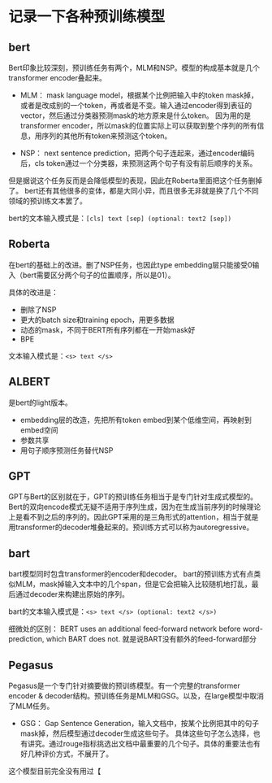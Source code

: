 # 记录一下各种预训练模型

## bert

Bert印象比较深刻，预训练任务有两个，MLM和NSP。模型的构成基本就是几个transformer encoder叠起来。

- MLM： mask language model，根据某个比例把输入中的token mask掉，或者是改成别的一个token，再或者是不变。输入通过encoder得到表征的vector，然后通过分类器预测mask的地方原来是什么token。
因为用的是transformer encoder，所以mask的位置实际上可以获取到整个序列的所有信息，用序列的其他所有token来预测这个token。

- NSP： next sentence prediction，把两个句子连起来，通过encoder编码后，cls token通过一个分类器，来预测这两个句子有没有前后顺序的关系。

但是据说这个任务反而是会降低模型的表现，因此在Roberta里面把这个任务删掉了。
bert还有其他很多的变体，都是大同小异，而且很多无非就是换了几个不同领域的预训练文本罢了。

bert的文本输入模式是：`[cls] text [sep] (optional: text2 [sep])`

## Roberta

在bert的基础上的改进。删了NSP任务，也因此type embedding层只能接受0输入（bert需要区分两个句子的位置顺序，所以是01）。

具体的改进是：

- 删除了NSP
- 更大的batch size和training epoch，用更多数据
- 动态的mask，不同于BERT所有序列都在一开始mask好
- BPE

文本输入模式是：`<s> text </s>`

## ALBERT

是bert的light版本。

- embedding层的改造，先把所有token embed到某个低维空间，再映射到embed空间
- 参数共享
- 用句子顺序预测任务替代NSP

## GPT

GPT与Bert的区别就在于，GPT的预训练任务相当于是专门针对生成式模型的。Bert的双向encode模式无疑不适用于序列生成，因为在生成当前序列的时候理论上是看不到之后的序列的。因此GPT采用的是三角形式的attention，相当于就是用transformer的decoder堆叠起来的。预训练方式可以称为autoregressive。

## bart

bart模型同时包含transformer的encoder和decoder。
bart的预训练方式有点类似MLM，mask掉输入文本中的几个span，但是它会把输入比较随机地打乱，最后通过decoder来构建出原始的序列。

bart的文本输入模式是：`<s> text </s> (optional: text2 </s>)`

细微处的区别： BERT uses an additional feed-forward network before word-prediction, which BART does not. 
就是说BART没有额外的feed-forward部分

## Pegasus

Pegasus是一个专门针对摘要做的预训练模型。有一个完整的transformer encoder & decoder结构。预训练任务是MLM和GSG。以及，在large模型中取消了MLM任务。

- GSG： Gap Sentence Generation，输入文档中，按某个比例把其中的句子mask掉，然后模型通过decoder生成这些句子。
具体这些句子怎么选择，也有讲究。通过rouge指标挑选出文档中最重要的几个句子。具体的重要法也有好几种评价方式，不展开了。

这个模型目前完全没有用过【

